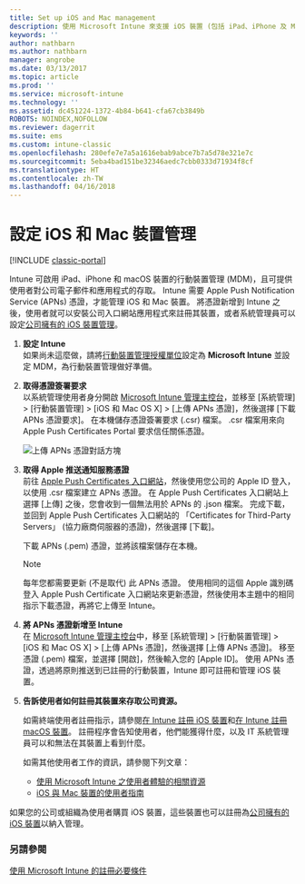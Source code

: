 ```yaml
---
title: Set up iOS and Mac management
description: 使用 Microsoft Intune 來支援 iOS 裝置 (包括 iPad、iPhone 及 Mac OS X 裝置) 的行動裝置管理 (MDM)。
keywords: ''
author: nathbarn
ms.author: nathbarn
manager: angrobe
ms.date: 03/13/2017
ms.topic: article
ms.prod: ''
ms.service: microsoft-intune
ms.technology: ''
ms.assetid: dc451224-1372-4b84-b641-cfa67cb3849b
ROBOTS: NOINDEX,NOFOLLOW
ms.reviewer: dagerrit
ms.suite: ems
ms.custom: intune-classic
ms.openlocfilehash: 280efe7e7a5a1616ebab9abce7b7a5d78e321e7c
ms.sourcegitcommit: 5eba4bad151be32346aedc7cbb0333d71934f8cf
ms.translationtype: HT
ms.contentlocale: zh-TW
ms.lasthandoff: 04/16/2018
---
```

# <a name="set-up-ios-and-mac-device-management"></a>設定 iOS 和 Mac 裝置管理

[!INCLUDE [classic-portal](../includes/classic-portal.md)]

Intune 可啟用 iPad、iPhone 和 macOS 裝置的行動裝置管理 (MDM)，且可提供使用者對公司電子郵件和應用程式的存取。 Intune 需要 Apple Push Notification Service (APNs) 憑證，才能管理 iOS 和 Mac 裝置。 將憑證新增到 Intune 之後，使用者就可以安裝公司入口網站應用程式來註冊其裝置，或者系統管理員可以設定[公司擁有的 iOS 裝置管理](enroll-corporate-owned-ios-devices-in-microsoft-intune.md)。

1.  **設定 Intune**<br>
    如果尚未這麼做，請將[行動裝置管理授權單位](prerequisites-for-enrollment.md#step-2-set-mdm-authority)設定為 **Microsoft Intune** 並設定 MDM，為行動裝置管理做好準備。

2.  **取得憑證簽署要求**<br>
    以系統管理使用者身分開啟 [Microsoft Intune 管理主控台](https://manage.microsoft.com)，並移至 [系統管理] &gt; [行動裝置管理] &gt; [iOS 和 Mac OS X] &gt; [上傳 APNs 憑證]，然後選擇 [下載 APNs 憑證要求]。 在本機儲存憑證簽署要求 (.csr) 檔案。 .csr 檔案用來向 Apple Push Certificates Portal 要求信任關係憑證。

    ![上傳 APNs 憑證對話方塊](../media/Intune-iOS-enrollment-with-apns.png)

3.  **取得 Apple 推送通知服務憑證**<br>
    前往 [Apple Push Certificates 入口網站](http://go.microsoft.com/fwlink/?LinkId=269844)，然後使用您公司的 Apple ID 登入，以使用 .csr 檔案建立 APNs 憑證。 在 Apple Push Certificates 入口網站上選擇 [上傳] 之後，您會收到一個無法用於 APNs 的 .json 檔案。 完成下載，並回到 Apple Push Certificates 入口網站的 「Certificates for Third-Party Servers」 (協力廠商伺服器的憑證)，然後選擇 [下載]。

    下載 APNs (.pem) 憑證，並將該檔案儲存在本機。

    > [!NOTE]
    > 每年您都需要更新 (不是取代) 此 APNs 憑證。 使用相同的這個 Apple 識別碼登入 Apple Push Certificate 入口網站來更新憑證，然後使用本主題中的相同指示下載憑證，再將它上傳至 Intune。

4.  **將 APNs 憑證新增至 Intune**<br>
    在 [Microsoft Intune 管理主控台](https://manage.microsoft.com)中，移至 [系統管理] &gt; [行動裝置管理] &gt; [iOS 和 Mac OS X] &gt; [上傳 APNs 憑證]，然後選擇 [上傳 APNs 憑證]。 移至憑證 (.pem) 檔案，並選擇 [開啟]，然後輸入您的 [Apple ID]。 使用 APNs 憑證，透過將原則推送到已註冊的行動裝置，Intune 即可註冊和管理 iOS 裝置。

5.  **告訴使用者如何註冊其裝置來存取公司資源。**

    如需終端使用者註冊指示，請參閱[在 Intune 註冊 iOS 裝置](https://docs.microsoft.com/intune-user-help/enroll-your-device-in-intune-ios)和[在 Intune 註冊 macOS 裝置](https://docs.microsoft.com/intune-user-help/enroll-your-device-in-intune-macos)。 註冊程序會告知使用者，他們能獲得什麼，以及 IT 系統管理員可以和無法在其裝置上看到什麼。

    如需其他使用者工作的資訊，請參閱下列文章：
    - [使用 Microsoft Intune 之使用者體驗的相關資源](/intune/end-user-educate)
    - [iOS 與 Mac 裝置的使用者指南](https://docs.microsoft.com/intune-user-help/using-your-ios-or-macOS-device-with-intune)

如果您的公司或組織為使用者購買 iOS 裝置，這些裝置也可以註冊為[公司擁有的 iOS 裝置](enroll-corporate-owned-ios-devices-in-microsoft-intune.md)以納入管理。

### <a name="see-also"></a>另請參閱
[使用 Microsoft Intune 的註冊必要條件](prerequisites-for-enrollment.md)
